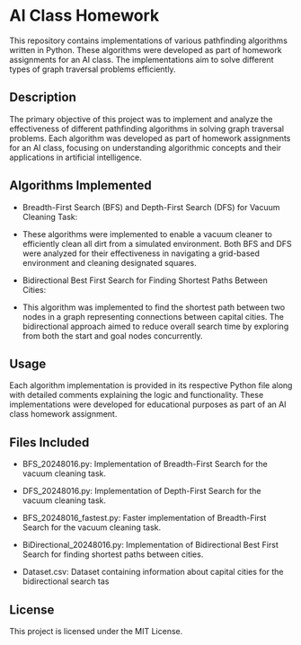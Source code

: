 # AI Class Homework

This repository contains implementations of various pathfinding algorithms written in Python. These algorithms were developed as part of homework assignments for an AI class. The implementations aim to solve different types of graph traversal problems efficiently.

## Description
The primary objective of this project was to implement and analyze the effectiveness of different pathfinding algorithms in solving graph traversal problems. Each algorithm was developed as part of homework assignments for an AI class, focusing on understanding algorithmic concepts and their applications in artificial intelligence.

## Algorithms Implemented
- Breadth-First Search (BFS) and Depth-First Search (DFS) for Vacuum Cleaning Task:

* These algorithms were implemented to enable a vacuum cleaner to efficiently clean all dirt from a simulated environment. Both BFS and DFS were analyzed for their effectiveness in navigating a grid-based environment and cleaning designated squares.

- Bidirectional Best First Search for Finding Shortest Paths Between Cities:

* This algorithm was implemented to find the shortest path between two nodes in a graph representing connections between capital cities. The bidirectional approach aimed to reduce overall search time by exploring from both the start and goal nodes concurrently.

## Usage
Each algorithm implementation is provided in its respective Python file along with detailed comments explaining the logic and functionality. These implementations were developed for educational purposes as part of an AI class homework assignment.

## Files Included

* BFS_20248016.py: Implementation of Breadth-First Search for the vacuum cleaning task.
* DFS_20248016.py: Implementation of Depth-First Search for the vacuum cleaning task.
* BFS_20248016_fastest.py: Faster implementation of Breadth-First Search for the vacuum cleaning task.
  
* BiDirectional_20248016.py: Implementation of Bidirectional Best First Search for finding shortest paths between cities.
* Dataset.csv: Dataset containing information about capital cities for the bidirectional search tas

## License
This project is licensed under the MIT License.
